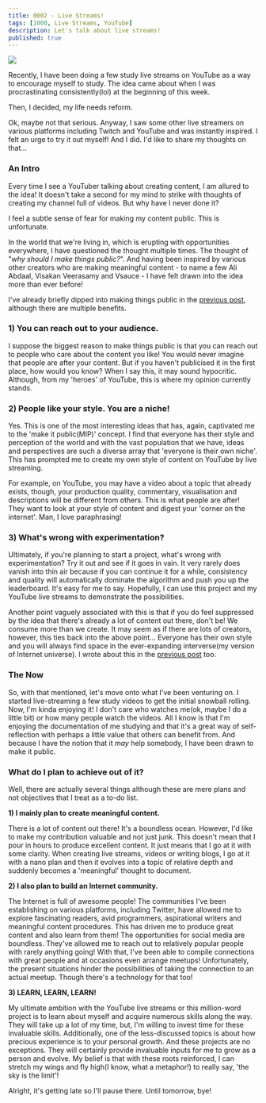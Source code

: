 ```yaml
---
title: 0002 - Live Streams!
tags: [1000, Live Streams, YouTube]
description: Let's talk about live streams!
published: true
---
```


![](RackMultipart20200809-4-iol1z0_html_3b0219e4dd3e659f.jpg)

Recently, I have been doing a few study live streams on YouTube as a way to encourage myself to study. The idea came about when I was procrastinating consistently(lol) at the beginning of this week.

Then, I decided, my life needs reform.

Ok, maybe not that serious. Anyway, I saw some other live streamers on various platforms including Twitch and YouTube and was instantly inspired. I felt an urge to try it out myself! And I did. I&#39;d like to share my thoughts on that…

### An Intro

Every time I see a YouTuber talking about creating content, I am allured to the idea! It doesn&#39;t take a second for my mind to strike with thoughts of creating my channel full of videos. But why have I never done it?

I feel a subtle sense of fear for making my content public. This is unfortunate.

In the world that we&#39;re living in, which is erupting with opportunities everywhere, I have questioned the thought multiple times. The thought of &quot;_why should I make things public?_&quot;. And having been inspired by various other creators who are making meaningful content - to name a few Ali Abdaal, Visakan Veerasamy and Vsauce - I have felt drawn into the idea more than ever before!

I&#39;ve already briefly dipped into making things public in the [previous post](https://wiki.karsidonline.com/inception/), although there are multiple benefits.

### 1) You can reach out to your audience.

I suppose the biggest reason to make things public is that you can reach out to people who care about the content you like! You would never imagine that people are after your content. But if you haven&#39;t publicised it in the first place, how would you know? When I say this, it may sound hypocritic. Although, from my &#39;heroes&#39; of YouTube, this is where my opinion currently stands.

### 2) People like your style. You are a niche!

Yes. This is one of the most interesting ideas that has, again, captivated me to the &#39;make it public(MIP)&#39; concept. I find that everyone has their style and perception of the world and with the vast population that we have, ideas and perspectives are such a diverse array that &#39;everyone is their own niche&#39;. This has prompted me to create my own style of content on YouTube by live streaming.

For example, on YouTube, you may have a video about a topic that already exists, though, your production quality, commentary, visualisation and descriptions will be different from others. This is what people are after! They want to look at your style of content and digest your &#39;corner on the internet&#39;. Man, I love paraphrasing!

### 3) What&#39;s wrong with experimentation?

Ultimately, if you&#39;re planning to start a project, what&#39;s wrong with experimentation? Try it out and see if it goes in vain. It very rarely does vanish into thin air because if you can continue it for a while, consistency and quality will automatically dominate the algorithm and push you up the leaderboard. It&#39;s easy for me to say. Hopefully, I can use this project and my YouTube live streams to demonstrate the possibilities.

Another point vaguely associated with this is that if you do feel suppressed by the idea that there&#39;s already a lot of content out there, don&#39;t be! We consume more than we create. It may seem as if there are lots of creators, however, this ties back into the above point… Everyone has their own style and you will always find space in the ever-expanding interverse(my version of Internet universe). I wrote about this in the [previous post](https://wiki.karsidonline.com/inception/) too.

### The Now

So, with that mentioned, let&#39;s move onto what I&#39;ve been venturing on. I started live-streaming a few study videos to get the initial snowball rolling. Now, I&#39;m kinda enjoying it! I don&#39;t care who watches me(ok, maybe I do a little bit) or how many people watch the videos. All I know is that I&#39;m enjoying the documentation of me studying and that it&#39;s a great way of self-reflection with perhaps a little value that others can benefit from. And because I have the notion that it _may_ help somebody, I have been drawn to make it public.

### What do I plan to achieve out of it?

Well, there are actually several things although these are mere plans and not objectives that I treat as a to-do list.

**1) I mainly plan to create meaningful content.**

There is a lot of content out there! It&#39;s a boundless ocean. However, I&#39;d like to make my contribution valuable and not just junk. This doesn&#39;t mean that I pour in hours to produce excellent content. It just means that I go at it with some clarity. When creating live streams, videos or writing blogs, I go at it with a nano plan and then it evolves into a topic of relative depth and suddenly becomes a &#39;meaningful&#39; thought to document.

**2) I also plan to build an Internet community.**

The Internet is full of awesome people! The communities I&#39;ve been establishing on various platforms, including Twitter, have allowed me to explore fascinating readers, avid programmers, aspirational writers and meaningful content procedures. This has driven me to produce great content and also learn from them! The opportunities for social media are boundless. They&#39;ve allowed me to reach out to relatively popular people with rarely anything going! With that, I&#39;ve been able to compile connections with great people and at occasions even arrange meetups! Unfortunately, the present situations hinder the possibilities of taking the connection to an actual meetup. Though there&#39;s a technology for that too!

**3) LEARN, LEARN, LEARN!**

My ultimate ambition with the YouTube live streams or this million-word project is to learn about myself and acquire numerous skills along the way. They will take up a lot of my time, but, I&#39;m willing to invest time for these invaluable skills. Additionally, one of the less-discussed topics is about how precious experience is to your personal growth. And these projects are no exceptions. They will certainly provide invaluable inputs for me to grow as a person and evolve. My belief is that with these roots reinforced, I can stretch my wings and fly high(I know, what a metaphor!) to really say, &#39;the sky is the limit&#39;!

Alright, it&#39;s getting late so I&#39;ll pause there. Until tomorrow, bye!
